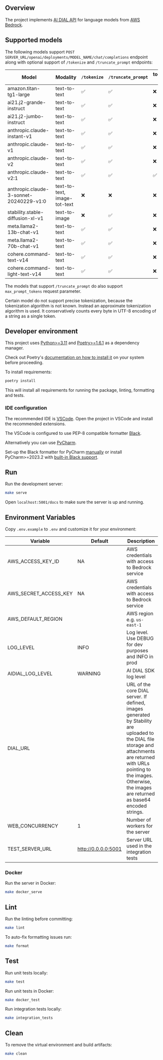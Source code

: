 ## Overview

The project implements [AI DIAL API](https://epam-rail.com/dial_api) for language models from [AWS Bedrock](https://aws.amazon.com/bedrock/).

## Supported models

The following models support `POST SERVER_URL/openai/deployments/MODEL_NAME/chat/completions` endpoint along with optional support of `/tokenize` and `/truncate_prompt` endpoints:

|Model|Modality|`/tokenize`|`/truncate_prompt`|tools/functions support|precise tokenization|
|---|---|---|---|---|---|
|amazon.titan-tg1-large|text-to-text|✅|✅|❌|❌|
|ai21.j2-grande-instruct|text-to-text|✅|✅|❌|❌|
|ai21.j2-jumbo-instruct|text-to-text|✅|✅|❌|❌|
|anthropic.claude-instant-v1|text-to-text|✅|✅|❌|❌|
|anthropic.claude-v1|text-to-text|✅|✅|❌|✅|
|anthropic.claude-v2|text-to-text|✅|✅|❌|✅|
|anthropic.claude-v2:1|text-to-text|✅|✅|✅|✅|
|anthropic.claude-3-sonnet-20240229-v1:0|text-to-text, image-tot-text|❌|❌|❌|❌|
|stability.stable-diffusion-xl-v1|text-to-image|❌|✅|❌|❌|
|meta.llama2-13b-chat-v1|text-to-text|✅|✅|❌|❌|
|meta.llama2-70b-chat-v1|text-to-text|✅|✅|❌|❌|
|cohere.command-text-v14|text-to-text|✅|✅|❌|❌|
|cohere.command-light-text-v14|text-to-text|✅|✅|❌|❌|

The models that support `/truncate_prompt` do also support `max_prompt_tokens` request parameter.

Certain model do not support precise tokenization, because the tokenization algorithm is not known. Instead an approximate tokenization algorithm is used. It conservatively counts every byte in UTF-8 encoding of a string as a single token.

## Developer environment

This project uses [Python>=3.11](https://www.python.org/downloads/) and [Poetry>=1.6.1](https://python-poetry.org/) as a dependency manager.

Check out Poetry's [documentation on how to install it](https://python-poetry.org/docs/#installation) on your system before proceeding.

To install requirements:

```sh
poetry install
```

This will install all requirements for running the package, linting, formatting and tests.

### IDE configuration

The recommended IDE is [VSCode](https://code.visualstudio.com/).
Open the project in VSCode and install the recommended extensions.

The VSCode is configured to use PEP-8 compatible formatter [Black](https://black.readthedocs.io/en/stable/index.html).

Alternatively you can use [PyCharm](https://www.jetbrains.com/pycharm/).

Set-up the Black formatter for PyCharm [manually](https://black.readthedocs.io/en/stable/integrations/editors.html#pycharm-intellij-idea) or
install PyCharm>=2023.2 with [built-in Black support](https://blog.jetbrains.com/pycharm/2023/07/2023-2/#black).

## Run

Run the development server:

```sh
make serve
```

Open `localhost:5001/docs` to make sure the server is up and running.

## Environment Variables

Copy `.env.example` to `.env` and customize it for your environment:

|Variable|Default|Description|
|---|---|---|
|AWS_ACCESS_KEY_ID|NA|AWS credentials with access to Bedrock service|
|AWS_SECRET_ACCESS_KEY|NA|AWS credentials with access to Bedrock service|
|AWS_DEFAULT_REGION||AWS region e.g. `us-east-1`|
|LOG_LEVEL|INFO|Log level. Use DEBUG for dev purposes and INFO in prod|
|AIDIAL_LOG_LEVEL|WARNING|AI DIAL SDK log level|
|DIAL_URL||URL of the core DIAL server. If defined, images generated by Stability are uploaded to the DIAL file storage and attachments are returned with URLs pointing to the images. Otherwise, the images are returned as base64 encoded strings.|
|WEB_CONCURRENCY|1|Number of workers for the server|
|TEST_SERVER_URL|http://0.0.0.0:5001|Server URL used in the integration tests|

### Docker

Run the server in Docker:

```sh
make docker_serve
```

## Lint

Run the linting before committing:

```sh
make lint
```

To auto-fix formatting issues run:

```sh
make format
```

## Test

Run unit tests locally:

```sh
make test
```

Run unit tests in Docker:

```sh
make docker_test
```

Run integration tests locally:

```sh
make integration_tests
```

## Clean

To remove the virtual environment and build artifacts:

```sh
make clean
```
